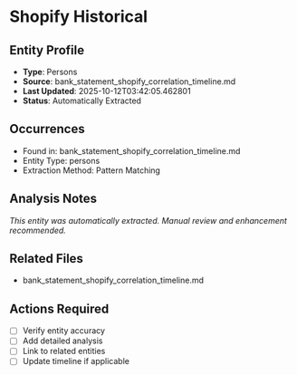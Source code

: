 # Shopify Historical

## Entity Profile
- **Type**: Persons
- **Source**: bank_statement_shopify_correlation_timeline.md
- **Last Updated**: 2025-10-12T03:42:05.462801
- **Status**: Automatically Extracted

## Occurrences
- Found in: bank_statement_shopify_correlation_timeline.md
- Entity Type: persons
- Extraction Method: Pattern Matching

## Analysis Notes
*This entity was automatically extracted. Manual review and enhancement recommended.*

## Related Files
- bank_statement_shopify_correlation_timeline.md

## Actions Required
- [ ] Verify entity accuracy
- [ ] Add detailed analysis
- [ ] Link to related entities
- [ ] Update timeline if applicable
